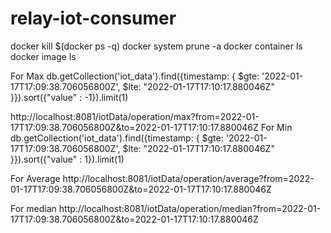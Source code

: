 # relay-iot-consumer

docker kill $(docker ps -q)
docker system prune -a
docker container ls
docker image ls

For Max
db.getCollection('iot_data').find({timestamp: { $gte: '2022-01-17T17:09:38.706056800Z', $lte: "2022-01-17T17:10:17.880046Z" }}).sort({"value" : -1}).limit(1)


http://localhost:8081/iotData/operation/max?from=2022-01-17T17:09:38.706056800Z&to=2022-01-17T17:10:17.880046Z
For Min
db.getCollection('iot_data').find({timestamp: { $gte: '2022-01-17T17:09:38.706056800Z', $lte: "2022-01-17T17:10:17.880046Z" }}).sort({"value" : 1}).limit(1)

For Average
http://localhost:8081/iotData/operation/average?from=2022-01-17T17:09:38.706056800Z&to=2022-01-17T17:10:17.880046Z


For median
http://localhost:8081/iotData/operation/median?from=2022-01-17T17:09:38.706056800Z&to=2022-01-17T17:10:17.880046Z